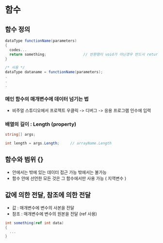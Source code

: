 # 함수

## 함수 정의
```c#
dataType functionName(parameters)
{
  codes...
  return something;                 // 반환형이 void가 아닌경우 반드시 return
}

/* 사용 */
dataType dataname = functionName(parameters);
.
.
.
```

### 메인 함수의 매개변수에 데이터 넘기는 법
- 비주얼 스튜디오에서 프로젝트 우클릭 -> 디버그 -> 응용 프로그램 인수에 입력

### 배열의 길이 : Length (property)
```c#
string[] args;

int length = args.Length;     // arrayName.Length
```

## 함수와 범위 {}
- 안에서는 밖에 있는 데이터 접근 가능 밖에서는 불가능
- 함수 안에 선언한 모든 것은 그 함수에서만 사용 가능 ( 지역변수 )


## 값에 의한 전달, 참조에 의한 전달
- 값   : 매개변수에 변수의 사본을 전달
- 참조 : 매개변수에 변수의 원본을 전달 (ref 사용)
```c#
int something(ref int data)
{
  ...
}
```

